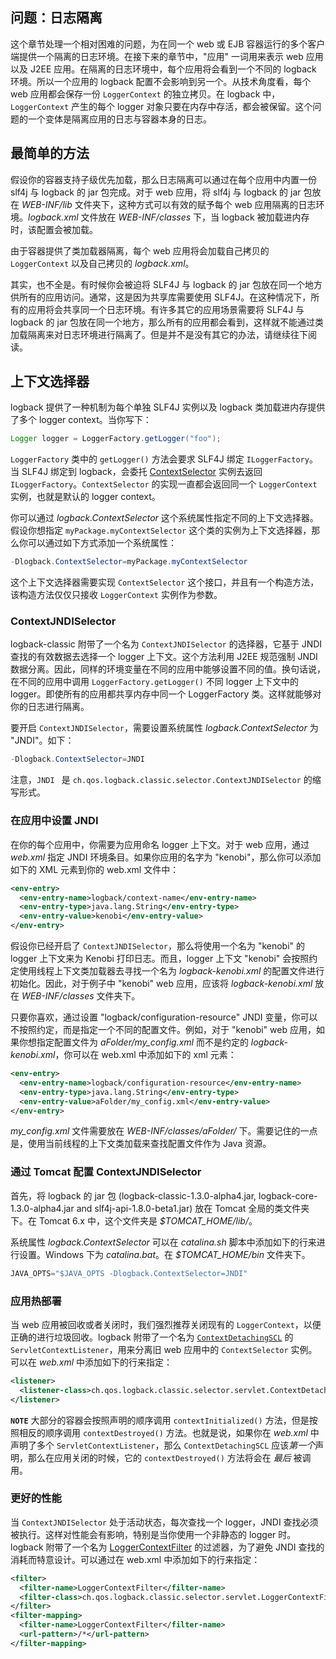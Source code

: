 ## 问题：日志隔离

这个章节处理一个相对困难的问题，为在同一个 web 或 EJB 容器运行的多个客户端提供一个隔离的日志环境。在接下来的章节中，"应用" 一词用来表示 web 应用以及 J2EE 应用。在隔离的日志环境中，每个应用将会看到一个不同的 logback 环境。所以一个应用的 logback 配置不会影响到另一个。从技术角度看，每个 web 应用都会保存一份 `LoggerContext` 的独立拷贝。在 logback 中，`LoggerContext` 产生的每个 logger 对象只要在内存中存活，都会被保留。这个问题的一个变体是隔离应用的日志与容器本身的日志。

## 最简单的方法

假设你的容器支持子级优先加载，那么日志隔离可以通过在每个应用中内置一份 slf4j 与 logback 的 jar 包完成。对于 web 应用，将 slf4j 与 logback 的 jar 包放在 *WEB-INF/lib* 文件夹下，这种方式可以有效的赋予每个 web 应用隔离的日志环境。*logback.xml* 文件放在 *WEB-INF/classes*  下，当 logback 被加载进内存时，该配置会被加载。

由于容器提供了类加载器隔离，每个 web 应用将会加载自己拷贝的 `LoggerContext` 以及自己拷贝的 *logback.xml*。

其实，也不全是。有时候你会被迫将 SLF4J 与 logback 的 jar 包放在同一个地方供所有的应用访问。通常，这是因为共享库需要使用 SLF4J。在这种情况下，所有的应用将会共享同一个日志环境。有许多其它的应用场景需要将 SLF4J 与 logback 的 jar 包放在同一个地方，那么所有的应用都会看到，这样就不能通过类加载隔离来对日志环境进行隔离了。但是并不是没有其它的办法，请继续往下阅读。

## 上下文选择器

logback 提供了一种机制为每个单独 SLF4J 实例以及 logback 类加载进内存提供了多个 logger context。当你写下：

```java
Logger logger = LoggerFactory.getLogger("foo");
```

`LoggerFactory` 类中的 `getLogger()` 方法会要求 SLF4J 绑定 `ILoggerFactory`。当 SLF4J 绑定到 logback，会委托 [ContextSelector](https://logback.qos.ch/apidocs/ch/qos/logback/classic/selector/ContextSelector.html) 实例去返回 `ILoggerFactory`。`ContextSelector` 的实现一直都会返回同一个 `LoggerContext` 实例，也就是默认的 logger context。

你可以通过 *logback.ContextSelector* 这个系统属性指定不同的上下文选择器。假设你想指定 `myPackage.myContextSelector` 这个类的实例为上下文选择器，那么你可以通过如下方式添加一个系统属性：

```java
-Dlogback.ContextSelector=myPackage.myContextSelector
```

这个上下文选择器需要实现 `ContextSelector` 这个接口，并且有一个构造方法，该构造方法仅仅只接收 `LoggerContext` 实例作为参数。

### ContextJNDISelector

logback-classic 附带了一个名为 `ContextJNDISelector` 的选择器，它基于 JNDI 查找的有效数据去选择一个 logger 上下文。这个方法利用 J2EE 规范强制 JNDI 数据分离。因此，同样的环境变量在不同的应用中能够设置不同的值。换句话说，在不同的应用中调用 `LoggerFactory.getLogger()` 不同 logger 上下文中的 logger。即使所有的应用都共享内存中同一个 LoggerFactory 类。这样就能够对你的日志进行隔离。

要开启 `ContextJNDISelector`，需要设置系统属性 *logback.ContextSelector* 为 "JNDI"。如下：

```java
-Dlogback.ContextSelector=JNDI
```

注意，`JNDI ` 是 `ch.qos.logback.classic.selector.ContextJNDISelector` 的缩写形式。

### 在应用中设置 JNDI

在你的每个应用中，你需要为应用命名 logger 上下文。对于 web 应用，通过 *web.xml* 指定 JNDI 环境条目。如果你应用的名字为 "kenobi"，那么你可以添加如下的 XML 元素到你的 web.xml 文件中：

```xml
<env-entry>
  <env-entry-name>logback/context-name</env-entry-name>
  <env-entry-type>java.lang.String</env-entry-type>
  <env-entry-value>kenobi</env-entry-value>
</env-entry>
```

假设你已经开启了 `ContextJNDISelector`，那么将使用一个名为 "kenobi" 的 logger 上下文来为 Kenobi 打印日志。而且，logger 上下文 "kenobi" 会按照约定使用线程上下文类加载器去寻找一个名为 *logback-kenobi.xml* 的配置文件进行初始化。因此，对于例子中 "kenobi" web 应用，应该将 *logback-kenobi.xml* 放在 *WEB-INF/classes* 文件夹下。

只要你喜欢，通过设置 "logback/configuration-resource" JNDI 变量，你可以不按照约定，而是指定一个不同的配置文件。例如，对于 "kenobi" web 应用，如果你想指定配置文件为 *aFolder/my_config.xml* 而不是约定的 *logback-kenobi.xml*，你可以在 web.xml 中添加如下的 xml 元素：

```xml
<env-entry>
  <env-entry-name>logback/configuration-resource</env-entry-name>
  <env-entry-type>java.lang.String</env-entry-type>
  <env-entry-value>aFolder/my_config.xml</env-entry-value>
</env-entry>
```

*my_config.xml* 文件需要放在 *WEB-INF/classes/aFolder/* 下。需要记住的一点是，使用当前线程的上下文类加载来查找配置文件作为 Java 资源。

### 通过 Tomcat 配置 ContextJNDISelector

首先，将 logback 的 jar 包 (logback-classic-1.3.0-alpha4.jar, logback-core-1.3.0-alpha4.jar and slf4j-api-1.8.0-beta1.jar)  放在 Tomcat 全局的类文件夹下。在 Tomcat 6.x 中，这个文件夹是 *$TOMCAT_HOME/lib/*。

系统属性 *logback.ContextSelector* 可以在 *catalina.sh* 脚本中添加如下的行来进行设置。Windows 下为 *catalina.bat*。在 *$TOMCAT_HOME/bin* 文件夹下。

```java
JAVA_OPTS="$JAVA_OPTS -Dlogback.ContextSelector=JNDI"
```

### 应用热部署

当 web 应用被回收或者关闭时，我们强烈推荐关闭现有的 `LoggerContext`，以便正确的进行垃圾回收。logback 附带了一个名为 [`ContextDetachingSCL`](https://logback.qos.ch/xref/ch/qos/logback/classic/selector/servlet/ContextDetachingSCL.html) 的 `ServletContextListener`，用来分离旧 web 应用中的 `ContextSelector` 实例。可以在 *web.xml* 中添加如下的行来指定：

```xml
<listener>
  <listener-class>ch.qos.logback.classic.selector.servlet.ContextDetachingSCL</listener-class>
</listener>
```

**`NOTE`** 大部分的容器会按照声明的顺序调用 `contextInitialized()` 方法，但是按照相反的顺序调用 `contextDestroyed()` 方法。也就是说，如果你在 *web.xml* 中声明了多个 `ServletContextListener`，那么 `ContextDetachingSCL` 应该*第一个*声明，那么在应用关闭的时候，它的 `contextDestroyed()` 方法将会在 *最后* 被调用。

### 更好的性能

当 `ContextJNDISelector` 处于活动状态，每次查找一个 logger，JNDI 查找必须被执行。这样对性能会有影响，特别是当你使用一个非静态的 logger 时。logback 附带了一个名为 [LoggerContextFilter](https://logback.qos.ch/xref/ch/qos/logback/classic/selector/servlet/LoggerContextFilter.html) 的过滤器，为了避免 JNDI 查找的消耗而特意设计。可以通过在 web.xml 中添加如下的行来指定：

```xml
<filter>
  <filter-name>LoggerContextFilter</filter-name>
  <filter-class>ch.qos.logback.classic.selector.servlet.LoggerContextFilter</filter-class>
</filter>
<filter-mapping>
  <filter-name>LoggerContextFilter</filter-name>
  <url-pattern>/*</url-pattern>
</filter-mapping>
```

